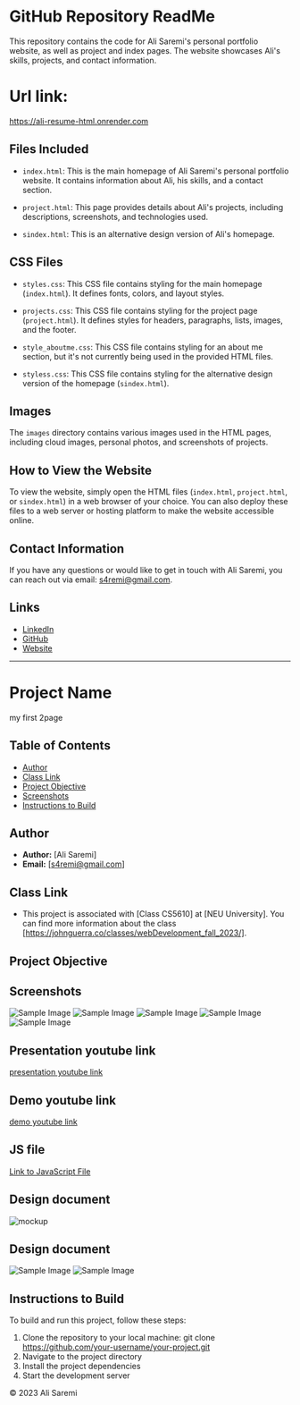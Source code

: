 # GitHub Repository ReadMe

This repository contains the code for Ali Saremi's personal portfolio website, as well as project and index pages. The website showcases Ali's skills, projects, and contact information.

# Url link:

https://ali-resume-html.onrender.com

## Files Included

- `index.html`: This is the main homepage of Ali Saremi's personal portfolio website. It contains information about Ali, his skills, and a contact section.

- `project.html`: This page provides details about Ali's projects, including descriptions, screenshots, and technologies used.

- `sindex.html`: This is an alternative design version of Ali's homepage.

## CSS Files

- `styles.css`: This CSS file contains styling for the main homepage (`index.html`). It defines fonts, colors, and layout styles.

- `projects.css`: This CSS file contains styling for the project page (`project.html`). It defines styles for headers, paragraphs, lists, images, and the footer.

- `style_aboutme.css`: This CSS file contains styling for an about me section, but it's not currently being used in the provided HTML files.

- `styless.css`: This CSS file contains styling for the alternative design version of the homepage (`sindex.html`).

## Images

The `images` directory contains various images used in the HTML pages, including cloud images, personal photos, and screenshots of projects.

## How to View the Website

To view the website, simply open the HTML files (`index.html`, `project.html`, or `sindex.html`) in a web browser of your choice. You can also deploy these files to a web server or hosting platform to make the website accessible online.

## Contact Information

If you have any questions or would like to get in touch with Ali Saremi, you can reach out via email: [s4remi@gmail.com](mailto:s4remi@gmail.com).

## Links

- [LinkedIn](https://www.linkedin.com/in/s4remi/)
- [GitHub](https://github.com/s4remi)
- [Website](https://s4remi.github.io/first2pages/)

---

# Project Name

my first 2page

## Table of Contents

- [Author](#author)
- [Class Link](#class-link)
- [Project Objective](#project-objective)
- [Screenshots](#screenshots)
- [Instructions to Build](#instructions-to-build)

## Author

- **Author:** [Ali Saremi]
- **Email:** [s4remi@gmail.com]

## Class Link

- This project is associated with [Class CS5610] at [NEU University]. You can find more information about the class [https://johnguerra.co/classes/webDevelopment_fall_2023/].

## Project Objective

## Screenshots

![Sample Image](./images/sc01.png)
![Sample Image](./images/sc02.png)
![Sample Image](./images/sc03.png)
![Sample Image](./images/sc04.png)
![Sample Image](./images/sc05.png)

## Presentation youtube link

[presentation youtube link](https://youtu.be/UvisUujoqHY)

## Demo youtube link

[demo youtube link](https://youtu.be/vdtRxOq_nZ4)

## JS file

[Link to JavaScript File](blob:https://github.com/922a6492-9b98-405f-b4d4-905f99ded830)

## Design document

![mockup](./images/mockup.jpeg)

## Design document

![Sample Image](./images/mockup.jpeg)
![Sample Image](./images/mockup2.jpeg)

## Instructions to Build

To build and run this project, follow these steps:

1. Clone the repository to your local machine:
   git clone https://github.com/your-username/your-project.git
2. Navigate to the project directory
3. Install the project dependencies
4. Start the development server

&copy; 2023 Ali Saremi
